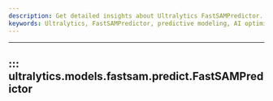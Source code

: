 ```yaml
---
description: Get detailed insights about Ultralytics FastSAMPredictor. Learn to predict and optimize your AI models with our properly documented guidelines.
keywords: Ultralytics, FastSAMPredictor, predictive modeling, AI optimization, machine learning, deep learning, Ultralytics documentation
---
```


---
## ::: ultralytics.models.fastsam.predict.FastSAMPredictor
<br><br>
